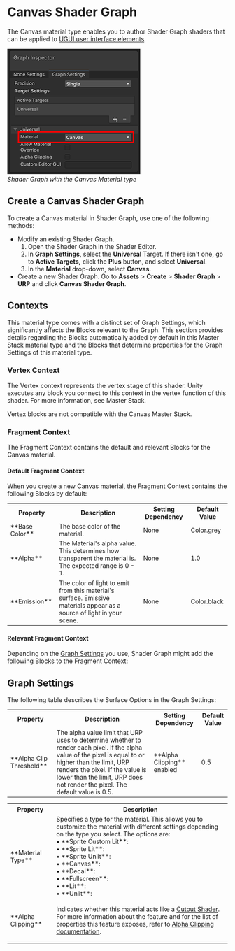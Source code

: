 # Canvas Shader Graph

The Canvas material type enables you to author Shader Graph shaders that can be applied to [UGUI user interface elements](https://docs.unity3d.com/Packages/com.unity.ugui@1.0/manual/UICanvas.html).

![Shader Graph with the Canvas Material type](Images/canvas/canvas-shader-graph-material-type.png)<br/>*Shader Graph with the Canvas Material type*

## Create a Canvas Shader Graph

To create a Canvas material in Shader Graph, use one of the following methods:

* Modify an existing Shader Graph.
    1. Open the Shader Graph in the Shader Editor.
    2. In **Graph Settings**, select the **Universal** Target. If there isn't one, go to **Active Targets,** click the **Plus** button, and select **Universal**.
    3. In the **Material** drop-down, select **Canvas**.
* Create a new Shader Graph. Go to **Assets** > **Create** > **Shader Graph** > **URP** and click **Canvas Shader Graph**.

## Contexts

This material type comes with a distinct set of Graph Settings, which significantly affects the Blocks relevant to the Graph. This section provides details regarding the Blocks automatically added by default in this Master Stack material type and the Blocks that determine properties for the Graph Settings of this material type.


### Vertex Context

The Vertex context represents the vertex stage of this shader. Unity executes any block you connect to this context in the vertex function of this shader. For more information, see Master Stack.

Vertex blocks are not compatible with the Canvas Master Stack.

### Fragment Context

The Fragment Context contains the default and relevant Blocks for the Canvas material.


#### Default Fragment Context

When you create a new Canvas material, the Fragment Context contains the following Blocks by default:

<table>
<tr>
<th>Property</th>
<th>Description</th>
<th>Setting Dependency</th>
<th>Default Value</th>
</tr>
<tr>
<td>**Base Color**</td>
<td>The base color of the material.</td>
<td>None</td>
<td>Color.grey</td>
</tr>
<tr>
<td>**Alpha**</td>
<td>The Material's alpha value. This determines how transparent the material is. The expected range is 0 - 1.</td>
<td>None</td>
<td>1.0</td>
</tr>
<tr>
<td>**Emission**</td>
<td>The color of light to emit from this material's surface. Emissive materials appear as a source of light in your scene.</td>
<td>None</td>
<td>Color.black</td>
</tr>
</table>

#### Relevant Fragment Context

Depending on the [Graph Settings](#graph-settings) you use, Shader Graph might add the following Blocks to the Fragment Context:

<table>
<tr>
<th>Property</th>
<th>Description</th>
<th>Setting Dependency</th>
<th>Default Value</th>
</tr>
<tr>
<td>**Alpha Clip Threshold**</td>
<td>The alpha value limit that URP uses to determine whether to render each pixel. If the alpha value of the pixel is equal to or higher than the limit, URP renders the pixel. If the value is lower than the limit, URP does not render the pixel. The default value is 0.5.</td>
<td>**Alpha Clipping** enabled</td>
<td>0.5</td>
</tr>

## Graph Settings

The following table describes the Surface Options in the Graph Settings:

<table>
<tr>
<th>Property</th>
<th>Description</th>
</tr>
<tr>
<td>**Material Type**</td>
<td>Specifies a type for the material. This allows you to customize the material with different settings depending on the type you select. The options are:<br/>&#8226; **Sprite Custom Lit**: <br/>&#8226; **Sprite Lit**: <br/>&#8226; **Sprite Unlit**: <br/>&#8226; **Canvas**: <br/>&#8226; **Decal**: <br/>&#8226; **Fullscreen**: <br/>&#8226; **Lit**: <br/>&#8226; **Unlit**: </td>
</tr>
<tr>
<td>**Alpha Clipping**</td>
<td>

Indicates whether this material acts like a [Cutout Shader](https://docs.unity3d.com/Manual/StandardShaderMaterialParameterRenderingMode.html).<br/>For more information about the feature and for the list of properties this feature exposes, refer to [Alpha Clipping documentation](../../../Alpha-Clipping.md).

</td>
</tr>

